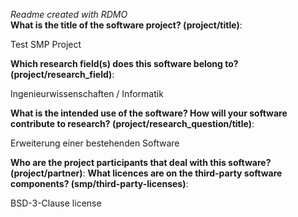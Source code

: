 *Readme created with RDMO*\
**What is the title of the software project? (project/title)**:

Test SMP Project

**Which research field(s) does this software belong to?
(project/research_field)**:

Ingenieurwissenschaften / Informatik

**What is the intended use of the software? How will your software
contribute to research? (project/research_question/title)**:

Erweiterung einer bestehenden Software

**Who are the project participants that deal with this software?
(project/partner)**: **What licences are on the third-party software
components? (smp/third-party-licenses)**:

BSD-3-Clause license
